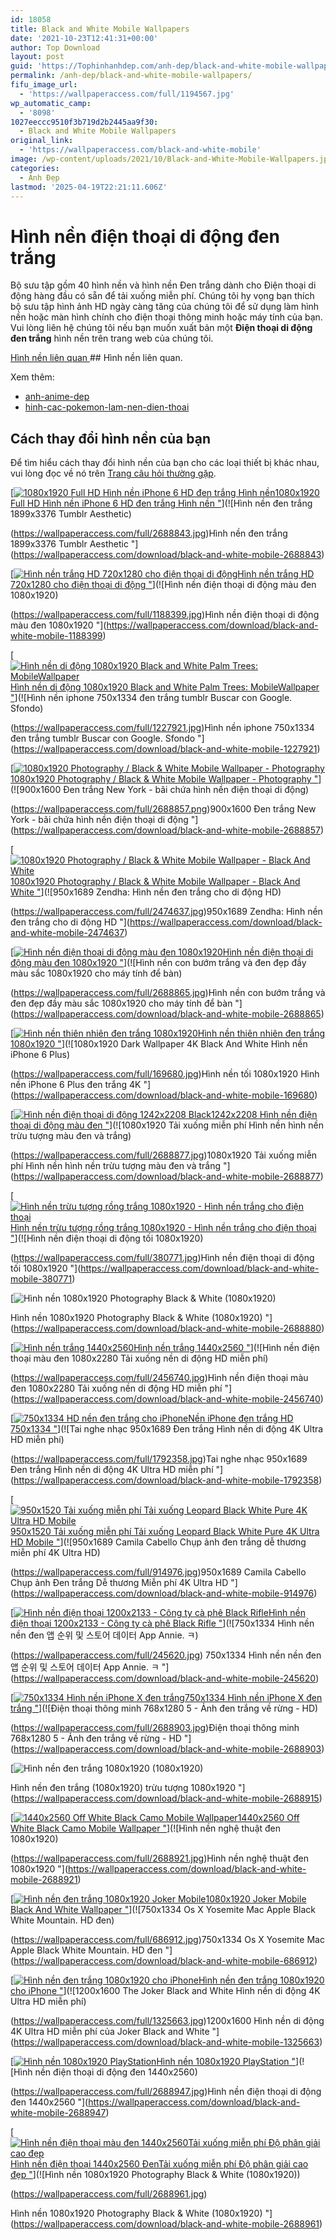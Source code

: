 ```yaml
---
id: 18058
title: Black and White Mobile Wallpapers
date: '2021-10-23T12:41:31+00:00'
author: Top Download
layout: post
guid: 'https://Tophinhanhdep.com/anh-dep/black-and-white-mobile-wallpapers/'
permalink: /anh-dep/black-and-white-mobile-wallpapers/
fifu_image_url:
  - 'https://wallpaperaccess.com/full/1194567.jpg'
wp_automatic_camp:
  - '8098'
1027eeccc9510f3b719d2b2445aa9f30:
  - Black and White Mobile Wallpapers
original_link:
  - 'https://wallpaperaccess.com/black-and-white-mobile'
image: /wp-content/uploads/2021/10/Black-and-White-Mobile-Wallpapers.jpg
categories:
  - Ảnh Đẹp
lastmod: '2025-04-19T22:21:11.606Z'
---
```

# Hình nền điện thoại di động đen trắng

Bộ sưu tập gồm 40 hình nền và hình nền Đen trắng dành cho Điện thoại di động hàng đầu có sẵn để tải xuống miễn phí. Chúng tôi hy vọng bạn thích bộ sưu tập hình ảnh HD ngày càng tăng của chúng tôi để sử dụng làm hình nền hoặc màn hình chính cho điện thoại thông minh hoặc máy tính của bạn. Vui lòng liên hệ chúng tôi nếu bạn muốn xuất bản một **Điện thoại di động đen trắng** hình nền trên trang web của chúng tôi.

[Hình nền liên quan ](#related) ## Hình nền liên quan.

   
 Xem thêm:

   
- [anh-anime-dep](https://tophinhanhdep.com/anh-anime/anh-anime-dep/)
- [hinh-cac-pokemon-lam-nen-dien-thoai](https://tophinhanhdep.com/anh-anime/hinh-cac-pokemon-lam-nen-dien-thoai/)

## Cách thay đổi hình nền của bạn

Để tìm hiểu cách thay đổi hình nền của bạn cho các loại thiết bị khác nhau, vui lòng đọc về nó trên [Trang câu hỏi thường gặp](https://tophinhanhdep.com/faq/).

  
[[![1080x1920 Full HD Hình nền iPhone 6 HD đen trắng Hình nền](https://wallpaperaccess.com/full/1194567.jpg)1080x1920 Full HD Hình nền iPhone 6 HD đen trắng Hình nền "](https://wallpaperaccess.com/download/black-and-white-mobile-1194567)](![Hình nền đen trắng 1899x3376 Tumblr Aesthetic)

(https://wallpaperaccess.com/full/2688843.jpg)Hình nền đen trắng 1899x3376 Tumblr Aesthetic "](https://wallpaperaccess.com/download/black-and-white-mobile-2688843)

[[![Hình nền trắng HD 720x1280 cho điện thoại di động](https://wallpaperaccess.com/full/2688846.jpg)Hình nền trắng HD 720x1280 cho điện thoại di động "](https://wallpaperaccess.com/download/black-and-white-mobile-2688846)](![Hình nền điện thoại di động màu đen 1080x1920)

(https://wallpaperaccess.com/full/1188399.jpg)Hình nền điện thoại di động màu đen 1080x1920 "](https://wallpaperaccess.com/download/black-and-white-mobile-1188399)

[[![Hình nền di động 1080x1920 Black and White Palm Trees: MobileWallpaper](https://wallpaperaccess.com/full/2688853.jpg)Hình nền di động 1080x1920 Black and White Palm Trees: MobileWallpaper "](https://wallpaperaccess.com/download/black-and-white-mobile-2688853)](![Hình nền iphone 750x1334 đen trắng tumblr Buscar con Google.  Sfondo)

(https://wallpaperaccess.com/full/1227921.jpg)Hình nền iphone 750x1334 đen trắng tumblr Buscar con Google. Sfondo "](https://wallpaperaccess.com/download/black-and-white-mobile-1227921)

[[![1080x1920 Photography / Black & White Mobile Wallpaper - Photography](https://wallpaperaccess.com/full/2688855.jpg)1080x1920 Photography / Black &amp; White Mobile Wallpaper - Photography "](https://wallpaperaccess.com/download/black-and-white-mobile-2688855)](![900x1600 Đen trắng New York - bãi chứa hình nền điện thoại di động)

(https://wallpaperaccess.com/full/2688857.png)900x1600 Đen trắng New York - bãi chứa hình nền điện thoại di động "](https://wallpaperaccess.com/download/black-and-white-mobile-2688857)

[[![1080x1920 Photography / Black & White Mobile Wallpaper - Black And White](https://wallpaperaccess.com/full/1934184.jpg)1080x1920 Photography / Black &amp; White Mobile Wallpaper - Black And White "](https://wallpaperaccess.com/download/black-and-white-mobile-1934184)](![950x1689 Zendha: Hình nền đen trắng cho di động HD)

(https://wallpaperaccess.com/full/2474637.jpg)950x1689 Zendha: Hình nền đen trắng cho di động HD "](https://wallpaperaccess.com/download/black-and-white-mobile-2474637)

[[![Hình nền điện thoại di động màu đen 1080x1920](https://wallpaperaccess.com/full/1582100.jpg)Hình nền điện thoại di động màu đen 1080x1920 "](https://wallpaperaccess.com/download/black-and-white-mobile-1582100)](![Hình nền con bướm trắng và đen đẹp đầy màu sắc 1080x1920 cho máy tính để bàn)

(https://wallpaperaccess.com/full/2688865.jpg)Hình nền con bướm trắng và đen đẹp đầy màu sắc 1080x1920 cho máy tính để bàn "](https://wallpaperaccess.com/download/black-and-white-mobile-2688865)

[[![Hình nền thiên nhiên đen trắng 1080x1920](https://wallpaperaccess.com/full/1977704.jpg)Hình nền thiên nhiên đen trắng 1080x1920 "](https://wallpaperaccess.com/download/black-and-white-mobile-1977704)](![1080x1920 Dark Wallpaper 4K Black And White Hình nền iPhone 6 Plus)

(https://wallpaperaccess.com/full/169680.jpg)Hình nền tối 1080x1920 Hình nền iPhone 6 Plus đen trắng 4K "](https://wallpaperaccess.com/download/black-and-white-mobile-169680)

[[![Hình nền điện thoại di động 1242x2208 Black](https://wallpaperaccess.com/full/1188389.jpg)1242x2208 Hình nền điện thoại di động màu đen "](https://wallpaperaccess.com/download/black-and-white-mobile-1188389)](![1080x1920 Tải xuống miễn phí Hình nền hình nền trừu tượng màu đen và trắng)

(https://wallpaperaccess.com/full/2688877.jpg)1080x1920 Tải xuống miễn phí Hình nền hình nền trừu tượng màu đen và trắng "](https://wallpaperaccess.com/download/black-and-white-mobile-2688877)

[[![Hình nền trừu tượng rồng trắng 1080x1920 - Hình nền trắng cho điện thoại](https://wallpaperaccess.com/full/2688878.jpg)Hình nền trừu tượng rồng trắng 1080x1920 - Hình nền trắng cho điện thoại "](https://wallpaperaccess.com/download/black-and-white-mobile-2688878)](![Hình nền điện thoại di động tối 1080x1920)

(https://wallpaperaccess.com/full/380771.jpg)Hình nền điện thoại di động tối 1080x1920 "](https://wallpaperaccess.com/download/black-and-white-mobile-380771)

[![Hình nền 1080x1920 Photography Black & White (1080x1920)](https://wallpaperaccess.com/full/2688880.jpg)

Hình nền 1080x1920 Photography Black &amp; White (1080x1920) "](https://wallpaperaccess.com/download/black-and-white-mobile-2688880)

[[![Hình nền trắng 1440x2560](https://wallpaperaccess.com/full/1205181.jpg)Hình nền trắng 1440x2560 "](https://wallpaperaccess.com/download/black-and-white-mobile-1205181)](![Hình nền điện thoại màu đen 1080x2280 Tải xuống nền di động HD miễn phí)

(https://wallpaperaccess.com/full/2456740.jpg)Hình nền điện thoại màu đen 1080x2280 Tải xuống nền di động HD miễn phí "](https://wallpaperaccess.com/download/black-and-white-mobile-2456740)

[[![750x1334 HD nền đen trắng cho iPhone](https://wallpaperaccess.com/full/2688893.jpg)Nền iPhone đen trắng HD 750x1334 "](https://wallpaperaccess.com/download/black-and-white-mobile-2688893)](![Tai nghe nhạc 950x1689 Đen trắng Hình nền di động 4K Ultra HD miễn phí)

(https://wallpaperaccess.com/full/1792358.jpg)Tai nghe nhạc 950x1689 Đen trắng Hình nền di động 4K Ultra HD miễn phí "](https://wallpaperaccess.com/download/black-and-white-mobile-1792358)

[[![950x1520 Tải xuống miễn phí Tải xuống Leopard Black White Pure 4K Ultra HD Mobile](https://wallpaperaccess.com/full/1687543.jpg)950x1520 Tải xuống miễn phí Tải xuống Leopard Black White Pure 4K Ultra HD Mobile "](https://wallpaperaccess.com/download/black-and-white-mobile-1687543)](![950x1689 Camila Cabello Chụp ảnh đen trắng dễ thương miễn phí 4K Ultra HD)

(https://wallpaperaccess.com/full/914976.jpg)950x1689 Camila Cabello Chụp ảnh Đen trắng Dễ thương Miễn phí 4K Ultra HD "](https://wallpaperaccess.com/download/black-and-white-mobile-914976)

[[![Hình nền điện thoại 1200x2133 - Công ty cà phê Black Rifle](https://wallpaperaccess.com/full/935521.jpg)Hình nền điện thoại 1200x2133 - Công ty cà phê Black Rifle "](https://wallpaperaccess.com/download/black-and-white-mobile-935521)](![750x1334 Hình nền nền đen 앱 순위 및 스토어 데이터 App Annie.  ㅋ)

(https://wallpaperaccess.com/full/245620.jpg) 750x1334 Hình nền nền đen 앱 순위 및 스토어 데이터 App Annie. ㅋ "](https://wallpaperaccess.com/download/black-and-white-mobile-245620)

[[![750x1334 Hình nền iPhone X đen trắng](https://wallpaperaccess.com/full/2450014.jpg)750x1334 Hình nền iPhone X đen trắng "](https://wallpaperaccess.com/download/black-and-white-mobile-2450014)](![Điện thoại thông minh 768x1280 5 - Ảnh đen trắng về rừng - HD)

(https://wallpaperaccess.com/full/2688903.jpg)Điện thoại thông minh 768x1280 5 - Ảnh đen trắng về rừng - HD "](https://wallpaperaccess.com/download/black-and-white-mobile-2688903)

[![Hình nền đen trắng 1080x1920 (1080x1920)](https://wallpaperaccess.com/full/2688915.jpg)

Hình nền đen trắng (1080x1920) trừu tượng 1080x1920 "](https://wallpaperaccess.com/download/black-and-white-mobile-2688915)

[[![1440x2560 Off White Black Camo Mobile Wallpaper](https://wallpaperaccess.com/full/1800630.jpg)1440x2560 Off White Black Camo Mobile Wallpaper "](https://wallpaperaccess.com/download/black-and-white-mobile-1800630)](![Hình nền nghệ thuật đen 1080x1920)

(https://wallpaperaccess.com/full/2688921.jpg)Hình nền nghệ thuật đen 1080x1920 "](https://wallpaperaccess.com/download/black-and-white-mobile-2688921)

[[![Hình nền đen trắng 1080x1920 Joker Mobile](https://wallpaperaccess.com/full/2688928.jpg)1080x1920 Joker Mobile Black And White Wallpaper "](https://wallpaperaccess.com/download/black-and-white-mobile-2688928)](![750x1334 Os X Yosemite Mac Apple Black White Mountain.  HD đen)

(https://wallpaperaccess.com/full/686912.jpg)750x1334 Os X Yosemite Mac Apple Black White Mountain. HD đen "](https://wallpaperaccess.com/download/black-and-white-mobile-686912)

[[![Hình nền đen trắng 1080x1920 cho iPhone](https://wallpaperaccess.com/full/431164.jpg)Hình nền đen trắng 1080x1920 cho iPhone "](https://wallpaperaccess.com/download/black-and-white-mobile-431164)](![1200x1600 The Joker Black and White Hình nền di động 4K Ultra HD miễn phí)

(https://wallpaperaccess.com/full/1325663.jpg)1200x1600 Hình nền di động 4K Ultra HD miễn phí của Joker Black and White "](https://wallpaperaccess.com/download/black-and-white-mobile-1325663)

[[![Hình nền 1080x1920 PlayStation](https://wallpaperaccess.com/full/1807861.jpg)Hình nền 1080x1920 PlayStation "](https://wallpaperaccess.com/download/black-and-white-mobile-1807861)](![Hình nền điện thoại di động đen 1440x2560)

(https://wallpaperaccess.com/full/2688947.jpg)Hình nền điện thoại di động đen 1440x2560 "](https://wallpaperaccess.com/download/black-and-white-mobile-2688947)

[[![Hình nền điện thoại màu đen 1440x2560Tải xuống miễn phí Độ phân giải cao đẹp](https://wallpaperaccess.com/full/2688952.jpg)Hình nền điện thoại 1440x2560 ĐenTải xuống miễn phí Độ phân giải cao đẹp "](https://wallpaperaccess.com/download/black-and-white-mobile-2688952)](![Hình nền 1080x1920 Photography Black & White (1080x1920))

(https://wallpaperaccess.com/full/2688961.jpg)

Hình nền 1080x1920 Photography Black &amp; White (1080x1920) "](https://wallpaperaccess.com/download/black-and-white-mobile-2688961)
